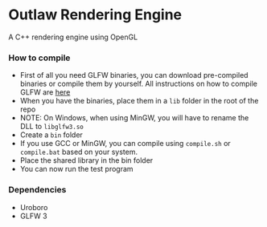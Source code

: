 # Outlaw Rendering Engine
A C++ rendering engine using OpenGL

### How to compile
* First of all you need GLFW binaries, you can download pre-compiled binaries or compile them by yourself.
All instructions on how to compile GLFW are [here](http://glfw.org)
* When you have the binaries, place them in a `lib` folder in the root of the repo
* NOTE: On Windows, when using MinGW, you will have to rename the DLL to `libglfw3.so`
* Create a `bin` folder
* If you use GCC or MinGW, you can compile using `compile.sh` or `compile.bat` based on your system.
* Place the shared library in the bin folder
* You can now run the test program

### Dependencies
* Uroboro
* GLFW 3

